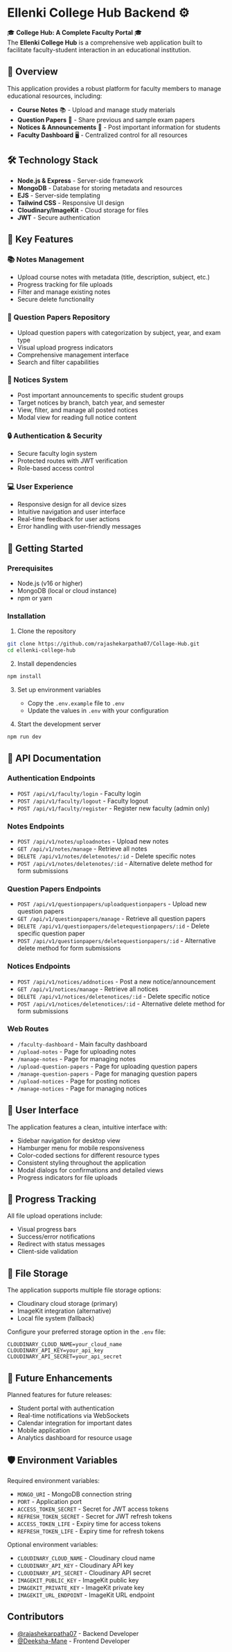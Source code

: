 # Ellenki College Hub Backend ⚙️

🎓 **College Hub: A Complete Faculty Portal** 🎓  
The **Ellenki College Hub** is a comprehensive web application built to facilitate faculty-student interaction in an educational institution.

## 📝 Overview

This application provides a robust platform for faculty members to manage educational resources, including:

- **Course Notes** 📚 - Upload and manage study materials
- **Question Papers** 📝 - Share previous and sample exam papers
- **Notices & Announcements** 📢 - Post important information for students
- **Faculty Dashboard** 🖥️ - Centralized control for all resources

## 🛠️ Technology Stack

- **Node.js & Express** - Server-side framework
- **MongoDB** - Database for storing metadata and resources
- **EJS** - Server-side templating
- **Tailwind CSS** - Responsive UI design
- **Cloudinary/ImageKit** - Cloud storage for files
- **JWT** - Secure authentication

## 🚀 Key Features

### 📚 Notes Management

- Upload course notes with metadata (title, description, subject, etc.)
- Progress tracking for file uploads
- Filter and manage existing notes
- Secure delete functionality

### 📝 Question Papers Repository

- Upload question papers with categorization by subject, year, and exam type
- Visual upload progress indicators
- Comprehensive management interface
- Search and filter capabilities

### 📢 Notices System

- Post important announcements to specific student groups
- Target notices by branch, batch year, and semester
- View, filter, and manage all posted notices
- Modal view for reading full notice content

### 🔒 Authentication & Security

- Secure faculty login system
- Protected routes with JWT verification
- Role-based access control

### 💻 User Experience

- Responsive design for all device sizes
- Intuitive navigation and user interface
- Real-time feedback for user actions
- Error handling with user-friendly messages

## 🚀 Getting Started

### Prerequisites

- Node.js (v16 or higher)
- MongoDB (local or cloud instance)
- npm or yarn

### Installation

1. Clone the repository

```bash
git clone https://github.com/rajashekarpatha07/Collage-Hub.git
cd ellenki-college-hub
```

2. Install dependencies

```bash
npm install
```

3. Set up environment variables

   - Copy the `.env.example` file to `.env`
   - Update the values in `.env` with your configuration

4. Start the development server

```bash
npm run dev
```

## 🔌 API Documentation

### Authentication Endpoints

- `POST /api/v1/faculty/login` - Faculty login
- `POST /api/v1/faculty/logout` - Faculty logout
- `POST /api/v1/faculty/register` - Register new faculty (admin only)

### Notes Endpoints

- `POST /api/v1/notes/uploadnotes` - Upload new notes
- `GET /api/v1/notes/manage` - Retrieve all notes
- `DELETE /api/v1/notes/deletenotes/:id` - Delete specific notes
- `POST /api/v1/notes/deletenotes/:id` - Alternative delete method for form submissions

### Question Papers Endpoints

- `POST /api/v1/questionpapers/uploadquestionpapers` - Upload new question papers
- `GET /api/v1/questionpapers/manage` - Retrieve all question papers
- `DELETE /api/v1/questionpapers/deletequestionpapers/:id` - Delete specific question paper
- `POST /api/v1/questionpapers/deletequestionpapers/:id` - Alternative delete method for form submissions

### Notices Endpoints

- `POST /api/v1/notices/addnotices` - Post a new notice/announcement
- `GET /api/v1/notices/manage` - Retrieve all notices
- `DELETE /api/v1/notices/deletenotices/:id` - Delete specific notice
- `POST /api/v1/notices/deletenotices/:id` - Alternative delete method for form submissions

### Web Routes

- `/faculty-dashboard` - Main faculty dashboard
- `/upload-notes` - Page for uploading notes
- `/manage-notes` - Page for managing notes
- `/upload-question-papers` - Page for uploading question papers
- `/manage-question-papers` - Page for managing question papers
- `/upload-notices` - Page for posting notices
- `/manage-notices` - Page for managing notices

## 📱 User Interface

The application features a clean, intuitive interface with:

- Sidebar navigation for desktop view
- Hamburger menu for mobile responsiveness
- Color-coded sections for different resource types
- Consistent styling throughout the application
- Modal dialogs for confirmations and detailed views
- Progress indicators for file uploads

## 🔄 Progress Tracking

All file upload operations include:

- Visual progress bars
- Success/error notifications
- Redirect with status messages
- Client-side validation

## 🔐 File Storage

The application supports multiple file storage options:

- Cloudinary cloud storage (primary)
- ImageKit integration (alternative)
- Local file system (fallback)

Configure your preferred storage option in the `.env` file:

```
CLOUDINARY_CLOUD_NAME=your_cloud_name
CLOUDINARY_API_KEY=your_api_key
CLOUDINARY_API_SECRET=your_api_secret
```

## 🧩 Future Enhancements

Planned features for future releases:

- Student portal with authentication
- Real-time notifications via WebSockets
- Calendar integration for important dates
- Mobile application
- Analytics dashboard for resource usage

## 🛡️ Environment Variables

Required environment variables:

- `MONGO_URI` - MongoDB connection string
- `PORT` - Application port
- `ACCESS_TOKEN_SECRET` - Secret for JWT access tokens
- `REFRESH_TOKEN_SECRET` - Secret for JWT refresh tokens
- `ACCESS_TOKEN_LIFE` - Expiry time for access tokens
- `REFRESH_TOKEN_LIFE` - Expiry time for refresh tokens

Optional environment variables:

- `CLOUDINARY_CLOUD_NAME` - Cloudinary cloud name
- `CLOUDINARY_API_KEY` - Cloudinary API key
- `CLOUDINARY_API_SECRET` - Cloudinary API secret
- `IMAGEKIT_PUBLIC_KEY` - ImageKit public key
- `IMAGEKIT_PRIVATE_KEY` - ImageKit private key
- `IMAGEKIT_URL_ENDPOINT` - ImageKit URL endpoint

## Contributors

- [@rajashekarpatha07](https://github.com/rajashekarpatha07) - Backend Developer
- [@Deeksha-Mane](https://github.com/Deeksha-Mane) - Frontend Developer
